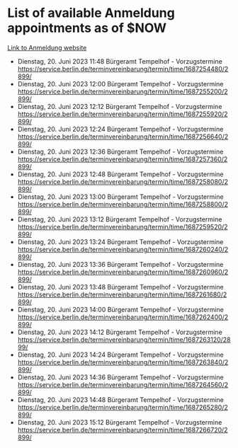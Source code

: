 # List of available Anmeldung appointments as of $NOW
[Link to Anmeldung website](https://service.berlin.de/terminvereinbarung/termin/tag.php?termin=1&anliegen[]=120686&dienstleisterlist=122210,122217,327316,122219,327312,122227,327314,122231,327346,122243,327348,122254,122252,329742,122260,329745,122262,329748,122271,327278,122273,327274,122277,327276,330436,122280,327294,122282,327290,122284,327292,122291,327270,122285,327266,122286,327264,122296,327268,150230,329760,122297,327286,122294,327284,122312,329763,122314,329775,122304,327330,122311,327334,122309,327332,317869,122281,327352,122279,329772,122283,122276,327324,122274,327326,122267,329766,122246,327318,122251,327320,122257,327322,122208,327298,122226,327300&herkunft=http%3A%2F%2Fservice.berlin.de%2Fdienstleistung%2F120686%2F)
- Dienstag, 20. Juni 2023 11:48 Bürgeramt Tempelhof - Vorzugstermine https://service.berlin.de/terminvereinbarung/termin/time/1687254480/2899/
- Dienstag, 20. Juni 2023 12:00 Bürgeramt Tempelhof - Vorzugstermine https://service.berlin.de/terminvereinbarung/termin/time/1687255200/2899/
- Dienstag, 20. Juni 2023 12:12 Bürgeramt Tempelhof - Vorzugstermine https://service.berlin.de/terminvereinbarung/termin/time/1687255920/2899/
- Dienstag, 20. Juni 2023 12:24 Bürgeramt Tempelhof - Vorzugstermine https://service.berlin.de/terminvereinbarung/termin/time/1687256640/2899/
- Dienstag, 20. Juni 2023 12:36 Bürgeramt Tempelhof - Vorzugstermine https://service.berlin.de/terminvereinbarung/termin/time/1687257360/2899/
- Dienstag, 20. Juni 2023 12:48 Bürgeramt Tempelhof - Vorzugstermine https://service.berlin.de/terminvereinbarung/termin/time/1687258080/2899/
- Dienstag, 20. Juni 2023 13:00 Bürgeramt Tempelhof - Vorzugstermine https://service.berlin.de/terminvereinbarung/termin/time/1687258800/2899/
- Dienstag, 20. Juni 2023 13:12 Bürgeramt Tempelhof - Vorzugstermine https://service.berlin.de/terminvereinbarung/termin/time/1687259520/2899/
- Dienstag, 20. Juni 2023 13:24 Bürgeramt Tempelhof - Vorzugstermine https://service.berlin.de/terminvereinbarung/termin/time/1687260240/2899/
- Dienstag, 20. Juni 2023 13:36 Bürgeramt Tempelhof - Vorzugstermine https://service.berlin.de/terminvereinbarung/termin/time/1687260960/2899/
- Dienstag, 20. Juni 2023 13:48 Bürgeramt Tempelhof - Vorzugstermine https://service.berlin.de/terminvereinbarung/termin/time/1687261680/2899/
- Dienstag, 20. Juni 2023 14:00 Bürgeramt Tempelhof - Vorzugstermine https://service.berlin.de/terminvereinbarung/termin/time/1687262400/2899/
- Dienstag, 20. Juni 2023 14:12 Bürgeramt Tempelhof - Vorzugstermine https://service.berlin.de/terminvereinbarung/termin/time/1687263120/2899/
- Dienstag, 20. Juni 2023 14:24 Bürgeramt Tempelhof - Vorzugstermine https://service.berlin.de/terminvereinbarung/termin/time/1687263840/2899/
- Dienstag, 20. Juni 2023 14:36 Bürgeramt Tempelhof - Vorzugstermine https://service.berlin.de/terminvereinbarung/termin/time/1687264560/2899/
- Dienstag, 20. Juni 2023 14:48 Bürgeramt Tempelhof - Vorzugstermine https://service.berlin.de/terminvereinbarung/termin/time/1687265280/2899/
- Dienstag, 20. Juni 2023 15:12 Bürgeramt Tempelhof - Vorzugstermine https://service.berlin.de/terminvereinbarung/termin/time/1687266720/2899/
